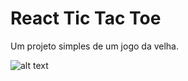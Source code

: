 # React Tic Tac Toe

Um projeto simples de um jogo da velha.

![alt text](https://i.imgur.com/7JYr3hW.png)
